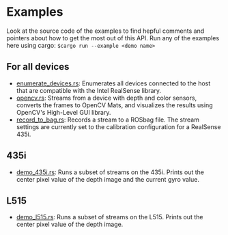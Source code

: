 # Examples

Look at the source code of the examples to find hepful comments and pointers about how to get the
most out of this API. Run any of the examples here using cargo: `$cargo run --example <demo name>`

## For all devices

-   [enumerate_devices.rs](enumerate_devices.rs): Enumerates all devices connected to the host that
    are compatible with the Intel RealSense library.
-   [opencv.rs](opencv.rs): Streams from a device with depth and color sensors, converts the frames
    to OpenCV Mats, and visualizes the results using OpenCV's High-Level GUI library.
-   [record_to_bag.rs](record_to_bag.rs): Records a stream to a ROSbag file. The stream settings are
    currently set to the calibration configuration for a RealSense 435i.

## 435i

-   [demo_435i.rs](demo_435i.rs): Runs a subset of streams on the 435i. Prints out the center pixel
    value of the depth image and the current gyro value.

## L515

-   [demo_l515.rs](demo_l515.rs): Runs a subset of streams on the L515. Prints out the center pixel
    value of the depth image.
